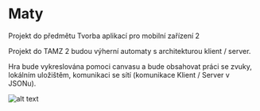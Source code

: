 # Maty
Projekt do předmětu Tvorba aplikací pro mobilní zařízení 2

Projekt do TAMZ 2 budou výherní automaty s architekturou klient / server. 

Hra bude vykreslována pomoci canvasu a bude obsahovat práci se zvuky, lokálním uložištěm, komunikaci se sítí (komunikace Klient / Server v JSONu).




![alt text](https://user-images.githubusercontent.com/33759405/32966191-405a6ec2-cbd9-11e7-99b8-1c108f6f2c01.png)
